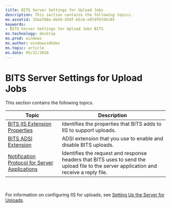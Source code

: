 ```yaml
---
title: BITS Server Settings for Upload Jobs
description: This section contains the following topics.
ms.assetid: 31be788a-de59-43df-b5cb-e97dfbfd5c05
keywords:
- BITS Server Settings for Upload Jobs BITS
ms.technology: desktop
ms.prod: windows
ms.author: windowssdkdev
ms.topic: article
ms.date: 05/31/2018
---
```


# BITS Server Settings for Upload Jobs

This section contains the following topics.



| Topic                                                                                              | Description                                                                                                                            |
|----------------------------------------------------------------------------------------------------|----------------------------------------------------------------------------------------------------------------------------------------|
| [BITS IIS Extension Properties](bits-iis-extension-properties.md)                                 | Identifies the properties that BITS adds to IIS to support uploads.                                                                    |
| [BITS ADSI Extension](bits-adsi-extension.md)                                                     | ADSI extension that you use to enable and disable BITS uploads.                                                                        |
| [Notification Protocol for Server Applications](notification-protocol-for-server-applications.md) | Identifies the request and response headers that BITS uses to send the upload file to the server application and receive a reply file. |



 

For information on configuring IIS for uploads, see [Setting Up the Server for Uploads](setting-up-the-server-for-uploads.md).

 

 




